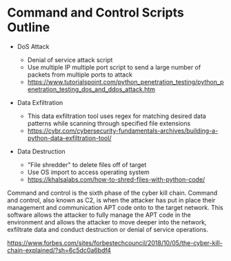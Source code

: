 # Command and Control Scripts Outline

- DoS Attack
    - Denial of service attack script
    - Use multiple IP multiple port script to send a large number of packets from multiple ports to attack
    - https://www.tutorialspoint.com/python_penetration_testing/python_penetration_testing_dos_and_ddos_attack.htm

- Data Exfiltration
    - This data exfiltration tool uses regex for matching desired data patterns while scanning through specified file extensions
    - https://cybr.com/cybersecurity-fundamentals-archives/building-a-python-data-exfiltration-tool/

- Data Destruction
    - "File shredder" to delete files off of target
    - Use OS import to access operating system
    - https://khalsalabs.com/how-to-shred-files-with-python-code/

Command and control is the sixth phase of the cyber kill chain. Command and control, also known as C2, is when the attacker has put in place their management and communication APT code onto to the target network. This software allows the attacker to fully manage the APT code in the environment and allows the attacker to move deeper into the network, exfiltrate data and conduct destruction or denial of service operations.

https://www.forbes.com/sites/forbestechcouncil/2018/10/05/the-cyber-kill-chain-explained/?sh=6c5dc0a6bdf4
